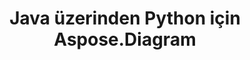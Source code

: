 ﻿---
title: Java üzerinden Python için Aspose.Diagram
type: docs
weight: 60
url: /tr/java/aspose-diagram-for-python-via-java-features/
---
